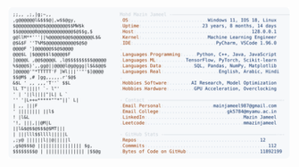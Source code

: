 <picture>
  <source srcset="https://raw.githubusercontent.com/mmazinjameel/mmazinjameel/main/dark_mode.svg?v=1752941527" media="(prefers-color-scheme: dark)">
  <img src="https://raw.githubusercontent.com/mmazinjameel/mmazinjameel/main/light_mode.svg?v=1752941527">
</picture>
